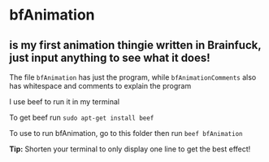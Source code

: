 # bfAnimation
## is my first animation thingie written in Brainfuck, just input anything to see what it does!

The file `bfAnimation` has just the program, while `bfAnimationComments` also has whitespace and comments to explain the program

I use beef to run it in my terminal

To get beef run `sudo apt-get install beef`

To use to run bfAnimation, go to this folder then run `beef bfAnimation`

**Tip:** Shorten your terminal to only display one line to get the best effect!
